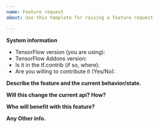 ```yaml
---
name: Feature request
about: Use this template for raising a feature request

---
```


**System information**
- TensorFlow version (you are using):
- TensorFlow Addons version:
- Is it in the tf.contrib (if so, where):
- Are you willing to contribute it (Yes/No):

**Describe the feature and the current behavior/state.**

**Will this change the current api? How?**

**Who will benefit with this feature?**

**Any Other info.**
